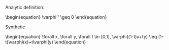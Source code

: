 Analytic definition:

\begin{equation}
\varphi'' \geq 0
\end{equation}

Synthetic

\begin{equation}
\forall x, \forall y, \forall t \in [0,1], \varphi((1-t)x+ty) \leq (1-t)\varphi(x)+t\varphi(y)
\end{equation}